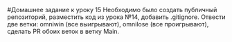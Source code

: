 #Домашнее задание к уроку 15
Необходимо было создать публичный репозиторий, разместить код из урока №14, добавить .gitignore. 
Отвести две ветки: omniwin (все выигрывают), omnilose (все проигрывают), сделать PR обоих веток в ветку Main.

